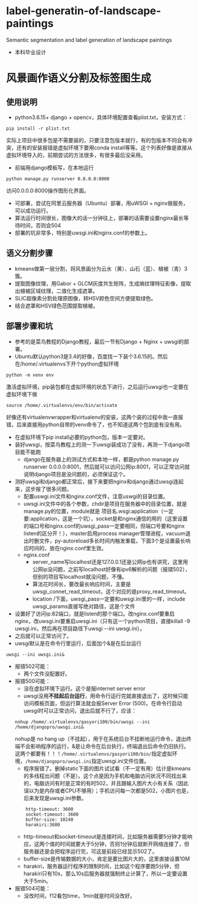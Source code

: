 # label-generatin-of-landscape-paintings
Semantic segmentation and label generation of landscape paintings

- 本科毕业设计

# 风景画作语义分割及标签图生成

## 使用说明

- python3.6.15+ django + opencv，具体环境配置查看plist.txt，安装方式：
```
pip install -r plist.txt
```
实际上项目中很多包是不需要装的，只要注意包版本就行，有的包版本不同会有冲突，还有的安装报错是虚拟环境下要用conda install等等。这个列表好像是直接从虚拟环境导入的，前期尝试的方法很多，有很多最后没采用。
- 前端用django模板写，在本地运行
```
python manage.py runserver 0.0.0.0:8000
```
访问0.0.0.0:8000操作图形化界面。
- 可部署，尝试在阿里云服务器（Ubuntu）部署，用uWSGI + nginx做服务，可以成功运行。
- 算法运行时间很长，图像大的话一分钟往上，部署的话需要设置nginx最长等待时间，否则会504
- 部署的坑非常多，特别是uwsgi.ini和nginx.conf的参数上。

## 语义分割步骤

- kmeans做第一层分割，将风景画分为云水（黄）、山石（蓝）、植被（青）3簇。
- 提取图像纹理，用Gabor + GLCM灰度共生矩阵，生成熵纹理特征影像，提取出植被区域纹理，二值化生成遮罩。
- SLIC超像素分割处理原图像，转HSV颜色空间方便提取绿色。
- 结合遮罩和HSV绿色范围提取植被。

## 部署步骤和坑
- 参考的是菜鸟教程的Django教程，最后一节有Django + Nginx + uwsgi的部署。
- Ubuntu默认python3是3.4的好像，百度找一下装个3.6.15的。然后在/home/.virtualenvs下开个python虚拟环境
```
python -m venv env
```
激活虚拟环境，pip装包都在虚拟环境的状态下进行，之后运行uwsgi也一定要在虚拟环境下做
```
source /home/.virtualenvs/env/bin/activate
```
好像还有virtualenvwrapper和virtualenv的安装，这两个装的过程中我一直报错，后来直接用python自带的venv命令了，也不知道这两个包到底有没有用。
- 在虚拟环境下pip install必要的python包，版本一定要对。
- 装好uwsgi，按菜鸟教程上的测一下uwsgi装成功了没有，再测一下django项目能不能跑
    - django在服务器上的测试方式和本地一样，都是python manage.py runserver 0.0.0.0:8001，然后就可以访问公网ip:8001，可以正常访问就说明django项目是没问题的，必须保证这个。
- 测好uwsgi和django都正常后，接下来要把nginx和django通过uwsgi连起来，这步报了很多问题。
    - 配置uswgi.ini文件和nginx.conf文件，注意uswgi的目录位置。
    - uwsgi.ini文件中的各个参数，chdir是项目在服务器中的目录位置，就是manage.py的位置，module就是 项目名.wsgi:application（一定要:application，这是一个坑），socket是和nginx通信的用的（这里设置的端口号和nginx.conf的uwsgi_pass一定要相同，但端口号要和nginx listen的区分开！），master启用process manager管理进程，vacuum退出时删文件，py-autoreload多长时间内触发重载，下面3个是设置最长响应时间的，放在nginx.conf里生效。
    - nginx.conf
        - server_name写localhost还是127.0.0.1还是公网ip也有讲究，这里用公网ip没问题，之前写localhost好像有ipv6解析的问题（报错502），但别的项目写localhost就没问题，不懂。
        - 算法花时间长，要改最长响应时间，主要是uwsgi_connet_read_timeout，这个对应的是proxy_read_timeout。
        - location /下面，uwsgi_pass一定要和uwsgi.ini里的一样，include uwsgi_params直接写绝对路径，这是个文件
- 设置好了访问ip:82端口，就是listen的那个端口。改nginx.conf要重启nginx，改uwsgi.ini要重启uwsgi.ini（只有这一个python项目，直接killall -9 uwsgi.ini，然后再在项目路径下uwsgi --ini uwsgi.ini）。
- 之后就可以正常访问了。
- uwsgi默认是在命令行里运行，后面加个&是在后台运行
```
uwsgi --ini uwsgi.ini&
```
- 报错502可能：
    - 两个文件没配置好。
- 报错500可能：
    - 没在虚拟环境下运行。这个是报internet server error
    - uwsgi没用**不挂起后台运行**，用命令行运行完就直接退出了，这时候只能访问模板页面，但运行算法就会报Server Error (500)。在命令行启动uwsgi时可以正常访问，退出后就不行了，应该：
    ```
    nohup /home/.virtualenvs/gasyori100/bin/uwsgi --ini /home/djangopro/uwsgi.ini&
    ```
    nohup是 no hang up（不挂起），用于在系统后台不挂断地运行命令，退出终端不会影响程序的运行，&是让命令在后台执行，终端退出后命令仍旧执行。这两个都要有！！！```/home/.virtualenvs/gasyori100/bin/```指定虚拟环境，```/home/djangopro/uwsgi.ini```指定uwsgi.ini文件位置。
    - 程序报错了。删掉static下面的图片试试看（不一定有用）估计是kmeans的多线程出问题（不是）。这个点是因为手机和电脑访问状况不同找出来的，电脑访问有时是正常的有时502，并且跟输入图片大小有关系（因此误以为是内存或者CPU不够用）；手机访问每一次都是502，小图片也是，后来发现是uwsgi.ini参数。
    ```
        http-timeout: 3600
        socket-timeout: 3600
        buffer-size: 10240
        harakiri:3600
    ```
    - http-timeout和socket-timeout是连接时间，比如服务器需要5分钟才能响应，这两个值的时间就要大于5分钟，否则1分钟后就断开网络连接了，但服务器还是会把程序运行完，可这是前段已经显示502了。
    - buffer-size是传输数据的大小，肯定是要比图片大的，这里直接设置10M
    - harakiri，服务器运行程序的限制时间，比如这个程序要跑5分钟，但harakiri只有10s，那么10s后服务器就强制终止计算了，所以一定要设置大于5min。
- 报错504可能：
    - 没改时间，f12看包time，1min就是时间没改好。 